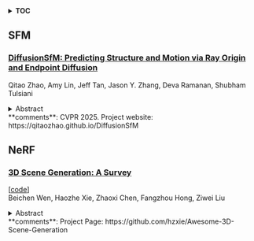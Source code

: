 <details>
  <summary><b>TOC</b></summary>
  <ol>
    <li><a href=#sfm>SFM</a></li>
      <ul>
        <li><a href=#DiffusionSfM:-Predicting-Structure-and-Motion-via-Ray-Origin-and-Endpoint-Diffusion>DiffusionSfM: Predicting Structure and Motion via Ray Origin and Endpoint Diffusion</a></li>
      </ul>
    </li>
    <li><a href=#nerf>NeRF</a></li>
      <ul>
        <li><a href=#3D-Scene-Generation:-A-Survey>3D Scene Generation: A Survey</a></li>
      </ul>
    </li>
  </ol>
</details>

## SFM  

### [DiffusionSfM: Predicting Structure and Motion via Ray Origin and Endpoint Diffusion](http://arxiv.org/abs/2505.05473)  
Qitao Zhao, Amy Lin, Jeff Tan, Jason Y. Zhang, Deva Ramanan, Shubham Tulsiani  
<details>  
  <summary>Abstract</summary>  
  <ol>  
    Current Structure-from-Motion (SfM) methods typically follow a two-stage pipeline, combining learned or geometric pairwise reasoning with a subsequent global optimization step. In contrast, we propose a data-driven multi-view reasoning approach that directly infers 3D scene geometry and camera poses from multi-view images. Our framework, DiffusionSfM, parameterizes scene geometry and cameras as pixel-wise ray origins and endpoints in a global frame and employs a transformer-based denoising diffusion model to predict them from multi-view inputs. To address practical challenges in training diffusion models with missing data and unbounded scene coordinates, we introduce specialized mechanisms that ensure robust learning. We empirically validate DiffusionSfM on both synthetic and real datasets, demonstrating that it outperforms classical and learning-based approaches while naturally modeling uncertainty.  
  </ol>  
</details>  
**comments**: CVPR 2025. Project website: https://qitaozhao.github.io/DiffusionSfM  
  
  



## NeRF  

### [3D Scene Generation: A Survey](http://arxiv.org/abs/2505.05474)  
[[code](https://github.com/hzxie/awesome-3d-scene-generation)]  
Beichen Wen, Haozhe Xie, Zhaoxi Chen, Fangzhou Hong, Ziwei Liu  
<details>  
  <summary>Abstract</summary>  
  <ol>  
    3D scene generation seeks to synthesize spatially structured, semantically meaningful, and photorealistic environments for applications such as immersive media, robotics, autonomous driving, and embodied AI. Early methods based on procedural rules offered scalability but limited diversity. Recent advances in deep generative models (e.g., GANs, diffusion models) and 3D representations (e.g., NeRF, 3D Gaussians) have enabled the learning of real-world scene distributions, improving fidelity, diversity, and view consistency. Recent advances like diffusion models bridge 3D scene synthesis and photorealism by reframing generation as image or video synthesis problems. This survey provides a systematic overview of state-of-the-art approaches, organizing them into four paradigms: procedural generation, neural 3D-based generation, image-based generation, and video-based generation. We analyze their technical foundations, trade-offs, and representative results, and review commonly used datasets, evaluation protocols, and downstream applications. We conclude by discussing key challenges in generation capacity, 3D representation, data and annotations, and evaluation, and outline promising directions including higher fidelity, physics-aware and interactive generation, and unified perception-generation models. This review organizes recent advances in 3D scene generation and highlights promising directions at the intersection of generative AI, 3D vision, and embodied intelligence. To track ongoing developments, we maintain an up-to-date project page: https://github.com/hzxie/Awesome-3D-Scene-Generation.  
  </ol>  
</details>  
**comments**: Project Page: https://github.com/hzxie/Awesome-3D-Scene-Generation  
  
  




